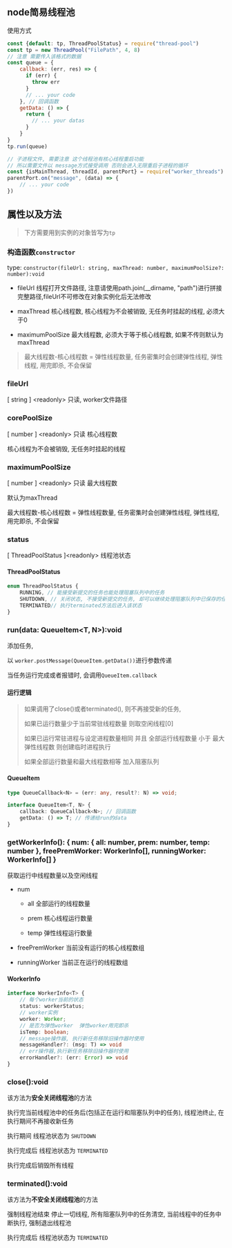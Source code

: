 ## node简易线程池

使用方式

```js
const {default: tp, ThreadPoolStatus} = require("thread-pool")
const tp = new ThreadPool("FilePath", 4, 8)
// 注意 需要传入该格式的数据
const queue = {
    callback: (err, res) => {
      if (err) {
        throw err
      }
      // ... your code
    }, // 回调函数
    getData: () => {
      return {
        // ... your datas
      }
    }
}
tp.run(queue)
```

```javascript
// 子进程文件, 需要注意 这个线程池有核心线程重启功能 
// 所以需要文件以 message方式接受调用 否则会进入无限重启子进程的循环
const {isMainThread, threadId, parentPort} = require("worker_threads")
parentPort.on("message", (data) => {
    // ... your code
})
```

## 属性以及方法

> 下方需要用到实例的对象皆写为`tp`

### 构造函数`constructor`

type: `constructor(fileUrl: string, maxThread: number, maximumPoolSize?: number):void`

- fileUrl   线程打开文件路径, 注意请使用path.join(__dirname, "path")进行拼接完整路径,fileUrl不可修改在对象实例化后无法修改

- maxThread 核心线程数, 核心线程为不会被销毁, 无任务时挂起的线程, 必须大于0

- maximumPoolSize 最大线程数, 必须大于等于核心线程数, 如果不传则默认为maxThread

> 最大线程数-核心线程数 = 弹性线程数量, 任务密集时会创建弹性线程, 弹性线程, 用完即杀, 不会保留

### fileUrl

[ string ] \<readonly> 只读, worker文件路径

### corePoolSize

[ number ] \<readonly> 只读 核心线程数

核心线程为不会被销毁, 无任务时挂起的线程

### maximumPoolSize

[ number ] \<readonly> 只读 最大线程数

默认为maxThread

最大线程数-核心线程数 = 弹性线程数量, 任务密集时会创建弹性线程, 弹性线程, 用完即杀, 不会保留

### status

[ ThreadPoolStatus ]\<readonly> 线程池状态

#### ThreadPoolStatus

```typescript
enum ThreadPoolStatus {
    RUNNING, // 能接受新提交的任务也能处理阻塞队列中的任务
    SHUTDOWN, // 关闭状态, 不接受新提交的任务, 却可以继续处理阻塞队列中已保存的任务, 阻塞任务处理完成后进入 TERMINATED状态
    TERMINATED// 执行terminated方法后进入该状态
}

```

### run(data: QueueItem<T, N>):void

添加任务, 

以 `worker.postMessage(QueueItem.getData())`进行参数传递

当任务运行完成或者报错时, 会调用`QueueItem.callback`

#### 运行逻辑

> 如果调用了close()或者terminated(), 则不再接受新的任务,
> 
> 如果已运行数量少于当前常驻线程数量 则取空闲线程[0]
> 
> 如果已运行常驻进程与设定进程数量相同 并且 全部运行线程数量 小于 最大弹性线程数 则创建临时进程执行
> 
> 如果全部运行数量和最大线程数相等 加入阻塞队列

#### QueueItem

```typescript
type QueueCallback<N> = (err: any, result?: N) => void;

interface QueueItem<T, N> {
    callback: QueueCallback<N>; // 回调函数
    getData: () => T; // 传递给run的data
}
```

### getWorkerInfo(): { num: { all: number, prem: number, temp: number }, freePremWorker: WorkerInfo<N>[], runningWorker: WorkerInfo<N>[] }

获取运行中线程数量以及空闲线程

- num
  
  - all 全部运行的线程数量
  
  - prem 核心线程运行数量
  
  - temp 弹性线程运行数量

- freePremWorker   当前没有运行的核心线程数组

- runningWorker    当前正在运行的线程数组

#### WorkerInfo

```typescript
interface WorkerInfo<T> {
    // 每个worker当前的状态
    status: workerStatus;
    // worker实例
    worker: Worker;
    // 是否为弹性worker  弹性worker用完即杀
    isTemp: boolean;
    // message操作器, 执行新任务移除旧操作器时使用
    messageHandler?: (msg: T) => void
    // err操作器,执行新任务移除旧操作器时使用
    errorHandler?: (err: Error) => void
}
```

### close():void

该方法为**安全关闭线程池**的方法

执行完当前线程池中的任务后(包括正在运行和阻塞队列中的任务), 线程池终止, 在执行期间不再接收新任务

执行期间 线程池状态为 `SHUTDOWN`

执行完成后 线程池状态为 `TERMINATED`

执行完成后销毁所有线程

### terminated():void

该方法为**不安全关闭线程池**的方法

强制线程池结束 停止一切线程, 所有阻塞队列中的任务清空, 当前线程中的任务中断执行, 强制退出线程池

执行完成后 线程池状态为 `TERMINATED`
